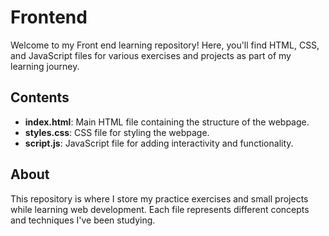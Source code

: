 # Frontend

Welcome to my Front end learning repository! Here, you'll find HTML, CSS, and JavaScript files for various exercises and projects as part of my learning journey.

## Contents

- **index.html**: Main HTML file containing the structure of the webpage.
- **styles.css**: CSS file for styling the webpage.
- **script.js**: JavaScript file for adding interactivity and functionality.

## About

This repository is where I store my practice exercises and small projects while learning web development. Each file represents different concepts and techniques I've been studying.

